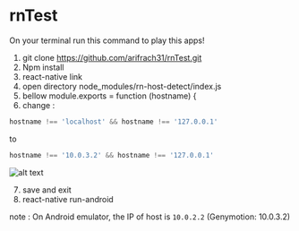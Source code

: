 # rnTest
On your terminal run this command to play this apps!

1. git clone https://github.com/arifrach31/rnTest.git
2. Npm install 
3. react-native link
4. open directory node_modules/rn-host-detect/index.js
5. bellow module.exports = function (hostname) {
6. change : 
```javascript
hostname !== 'localhost' && hostname !== '127.0.0.1'
```
to
```javascript
hostname !== '10.0.3.2' && hostname !== '127.0.0.1'
```
![alt text](https://image.ibb.co/kQCFMy/photo6242119208615913439.jpg)

7. save and exit
8. react-native run-android

note : On Android emulator, the IP of host is `10.0.2.2` (Genymotion: 10.0.3.2)
